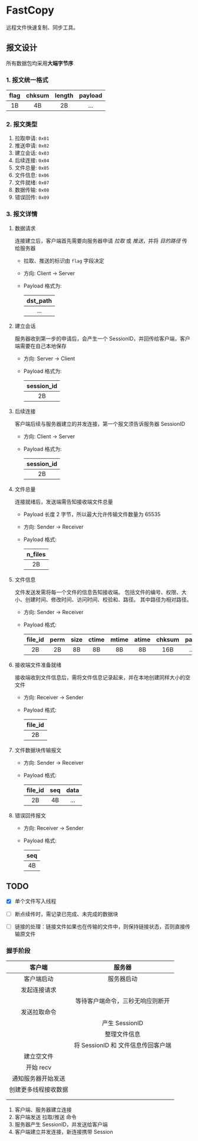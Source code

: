 # FastCopy

远程文件快速复制、同步工具。

## 报文设计

所有数据包均采用**大端字节序**

### 1. 报文统一格式

| flag  | chksum | length | payload |
| :---: | :----: | :----: | :-----: |
|  1B   |   4B   |   2B   |   ...   |

### 2. 报文类型

1. 拉取申请: `0x01`
2. 推送申请: `0x02`
3. 建立会话: `0x03`
4. 后续连接: `0x04`
5. 文件总量: `0x05`
6. 文件信息: `0x06`
7. 文件就绪: `0x07`
8. 数据传输: `0x08`
9. 错误回传: `0x09`

### 3. 报文详情

1. 数据请求

    连接建立后，客户端首先需要向服务器申请 *拉取* 或 *推送*，并将 *目的路径* 传给服务器

    - 拉取、推送的标识由 `flag` 字段决定
    - 方向: Client -> Server
    - Payload 格式为:

        | dst_path |
        | :------: |
        |   ...    |

2. 建立会话

    服务器收到第一步的申请后，会产生一个 SessionID，并回传给客户端，客户端需要在自己本地保存

    - 方向: Server -> Client
    - Payload 格式为:

        | session_id |
        | :--------: |
        |     2B     |

3. 后续连接

    客户端后续与服务器建立的并发连接，第一个报文须告诉服务器 SessionID

    - 方向: Client -> Server
    - Payload 格式为:

        | session_id |
        | :--------: |
        |     2B     |

4. 文件总量

    连接就绪后，发送端需告知接收端文件总量

    - Payload 长度 2 字节，所以最大允许传输文件数量为 65535
    - 方向: Sender -> Receiver
    - Payload 格式:

        | n_files |
        | :-----: |
        |   2B    |

5. 文件信息

    文件发送发需将每一个文件的信息告知接收端。
    包括文件的编号、权限、大小、创建时间、修改时间、访问时间、校验和、路径。
    其中路径为相对路径。

    - 方向: Sender -> Receiver
    - Payload 格式:

        | file_id | perm  | size  | ctime | mtime | atime | chksum | path  |
        | :-----: | :---: | :---: | :---: | :---: | :---: | :----: | :---: |
        |   2B    |  2B   |  8B   |  8B   |  8B   |  8B   |  16B   |  ...  |

6. 接收端文件准备就绪

    接收端收到文件信息后，需将文件信息记录起来，并在本地创建同样大小的空文件

    - 方向: Receiver -> Sender
    - Payload 格式:

        | file_id |
        | :-----: |
        |   2B    |

7. 文件数据块传输报文

    - 方向: Sender -> Receiver
    - Payload 格式:

        | file_id |  seq  | data  |
        | :-----: | :---: | :---: |
        |   2B    |  4B   |  ...  |

8. 错误回传报文

    - 方向: Receiver -> Sender

    - Payload 格式:

        |  seq  |
        | :---: |
        |  4B   |


## TODO

- [x] 单个文件写入线程
- [ ] 断点续传时，需记录已完成、未完成的数据块
- [ ] 链接的处理：链接文件如果也在传输的文件中，则保持链接状态，否则直接传输原文件



### 握手阶段

|        客户端        |               服务器               |
| :------------------: | :--------------------------------: |
|      客户端启动      |             服务器启动             |
|     发起连接请求     |                                    |
|                      |  等待客户端命令，三秒无响应则断开  |
|     发送拉取命令     |                                    |
|                      |           产生 SessionID           |
|                      |            整理文件信息            |
|                      | 将 SessionID 和 文件信息传回客户端 |
|      建立空文件      |                                    |
|      开始 recv       |                                    |
|  通知服务器开始发送  |                                    |
| 创建更多线程接收数据 |                                    |
|                      |                                    |
|                      |                                    |

1. 客户端、服务器建立连接
2. 客户端发送 拉取/推送 命令
3. 服务器产生 SessionID，并发送给客户端
4. 客户端建立并发连接，新连接携带 Session
